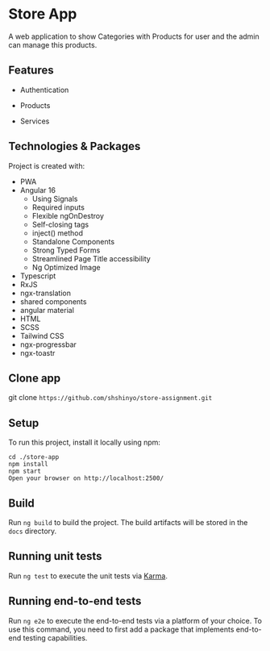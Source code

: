 # Store App

A web application to show Categories with Products for user and the admin can manage this products.

## Features

- Authentication

- Products

- Services

## Technologies & Packages

Project is created with:

- PWA
- Angular 16
  - Using Signals
  - Required inputs
  - Flexible ngOnDestroy
  - Self-closing tags
  - inject() method
  - Standalone Components
  - Strong Typed Forms
  - Streamlined Page Title accessibility
  - Ng Optimized Image
- Typescript
- RxJS
- ngx-translation
- shared components
- angular material
- HTML
- SCSS
- Tailwind CSS
- ngx-progressbar
- ngx-toastr

## Clone app

git clone `https://github.com/shshinyo/store-assignment.git`

## Setup

To run this project, install it locally using npm:

```pwsh
cd ./store-app
npm install
npm start
Open your browser on http://localhost:2500/
```

## Build

Run `ng build` to build the project. The build artifacts will be stored in the `docs` directory.

## Running unit tests

Run `ng test` to execute the unit tests via [Karma](https://karma-runner.github.io).

## Running end-to-end tests

Run `ng e2e` to execute the end-to-end tests via a platform of your choice. To use this command, you need to first add a package that implements end-to-end testing capabilities.
